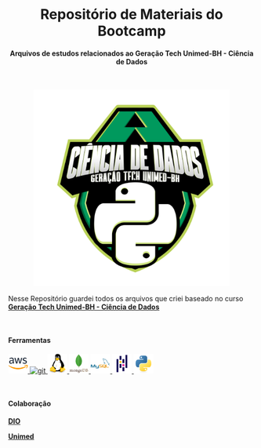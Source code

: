 <h1 align="center">
  Repositório de Materiais do Bootcamp
</h1>

<h4 align="center">
  Arquivos de estudos relacionados ao Geração Tech Unimed-BH - Ciência de Dados
</h4>
<br>

<p align="center">
  <img src="/bootcamp-logo.png" width="400">
</p>

<p>
  Nesse Repositório guardei todos os arquivos que criei baseado no curso 
  <a href="https://web.dio.me/track/ee0706bf-2d0a-4c45-8611-c1ee3b5fee2d">
    <strong>Geração Tech Unimed-BH - Ciência de Dados</strong>
  </a>
</p>
<br>
<h4>
  Ferramentas
</h4>

<p dir="auto" align="left"> <a href="https://aws.amazon.com" rel="nofollow"> <img src="https://raw.githubusercontent.com/devicons/devicon/master/icons/amazonwebservices/amazonwebservices-original-wordmark.svg" alt="aws" style="max-width: 100%;" width="40" height="40"> </a> <a href="https://git-scm.com/" rel="nofollow"> <img src="https://camo.githubusercontent.com/fbfcb9e3dc648adc93bef37c718db16c52f617ad055a26de6dc3c21865c3321d/68747470733a2f2f7777772e766563746f726c6f676f2e7a6f6e652f6c6f676f732f6769742d73636d2f6769742d73636d2d69636f6e2e737667" alt="git" data-canonical-src="https://www.vectorlogo.zone/logos/git-scm/git-scm-icon.svg" style="max-width: 100%;" width="40" height="40"> </a> <a href="https://www.linux.org/" rel="nofollow"> <img src="https://raw.githubusercontent.com/devicons/devicon/master/icons/linux/linux-original.svg" alt="linux" style="max-width: 100%;" width="40" height="40"> </a> <a href="https://www.mongodb.com/" rel="nofollow"> <img src="https://raw.githubusercontent.com/devicons/devicon/master/icons/mongodb/mongodb-original-wordmark.svg" alt="mongodb" style="max-width: 100%;" width="40" height="40"> </a> <a href="https://www.mysql.com/" rel="nofollow"> <img src="https://raw.githubusercontent.com/devicons/devicon/master/icons/mysql/mysql-original-wordmark.svg" alt="mysql" style="max-width: 100%;" width="40" height="40"> </a> <a href="https://pandas.pydata.org/" rel="nofollow"> <img src="https://raw.githubusercontent.com/devicons/devicon/2ae2a900d2f041da66e950e4d48052658d850630/icons/pandas/pandas-original.svg" alt="pandas" style="max-width: 100%;" width="40" height="40"> </a> <a href="https://www.python.org" rel="nofollow"> <img src="https://raw.githubusercontent.com/devicons/devicon/master/icons/python/python-original.svg" alt="python" style="max-width: 100%;" width="40" height="40"> </a> </p>

<br>
<h4>
  Colaboração
</h4>

<p>
  <strong>
    <a target="_blank" href="https://www.linkedin.com/school/digitalinnovation-one/">
      DIO
    </a>
  </strong>
</p>


<p>
  <strong>
    <a target="_blank" href="https://www.linkedin.com/company/unimedbh/">
      Unimed
    </a>
  </strong>
</p>
